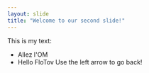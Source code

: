 ```yaml
---
layout: slide
title: "Welcome to our second slide!"
---
```

This is my text:
* Allez l'OM
* Hello FloTov
Use the left arrow to go back!
